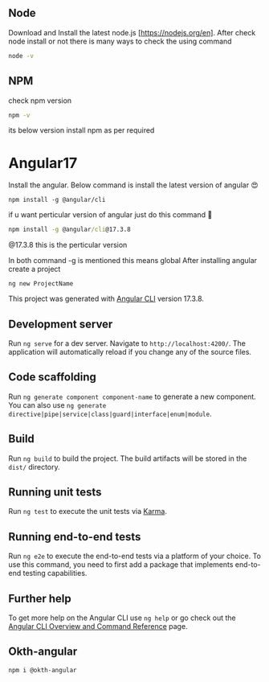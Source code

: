 ## Node
Download and Install the latest node.js [https://nodejs.org/en].
After check node install or not there is many ways to check the using command
``` cmd
node -v
```
## NPM
check npm version
``` cmd
npm -v
```
its below version install npm as per required
# Angular17
Install the angular. Below command is install the latest version of angular 😍
```
npm install -g @angular/cli
```
if u want perticular version of angular just do this command 🌈
```cmd
npm install -g @angular/cli@17.3.8
```
@17.3.8 this is the perticular version

In both command -g is mentioned this means global
After installing angular create a project
```
ng new ProjectName
```

This project was generated with [Angular CLI](https://github.com/angular/angular-cli) version 17.3.8.

## Development server

Run `ng serve` for a dev server. Navigate to `http://localhost:4200/`. The application will automatically reload if you change any of the source files.

## Code scaffolding

Run `ng generate component component-name` to generate a new component. You can also use `ng generate directive|pipe|service|class|guard|interface|enum|module`.

## Build

Run `ng build` to build the project. The build artifacts will be stored in the `dist/` directory.

## Running unit tests

Run `ng test` to execute the unit tests via [Karma](https://karma-runner.github.io).

## Running end-to-end tests

Run `ng e2e` to execute the end-to-end tests via a platform of your choice. To use this command, you need to first add a package that implements end-to-end testing capabilities.

## Further help

To get more help on the Angular CLI use `ng help` or go check out the [Angular CLI Overview and Command Reference](https://angular.io/cli) page.

## Okth-angular
```
npm i @okth-angular
```

